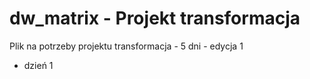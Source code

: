 # dw_matrix - Projekt transformacja
Plik na potrzeby projektu transformacja - 5 dni - edycja 1
- dzień 1
